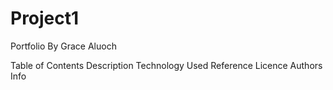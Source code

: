 # Project1
Portfolio By Grace Aluoch

Table of Contents
Description
Technology Used
Reference
Licence
Authors Info
